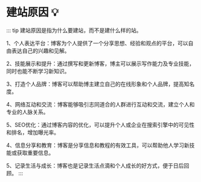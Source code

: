 # 建站原因 💡

::: tip 建站原因是指为什么要建站，而不是建什么样的站。

1、个人表达平台：博客为个人提供了一个分享思想、经验和观点的平台，可以自由表达自己的兴趣和见解。

2、技能展示和提升：通过撰写和更新博客，博主可以展示写作能力及专业技能，同时也能不断学习新知识。

3、打造个人品牌：博客可以帮助博主建立自己的在线形象和个人品牌，提高知名度。

4、网络互动和交流：博客能够吸引志同道合的人群进行互动和交流，建立个人和专业的人脉关系。

5、SEO优化：通过博客内容的优化，可以提升个人或企业在搜索引擎中的可见性和排名，增加曝光率。

4、信息分享和教育：博客是分享信息和教程的有效工具，可以帮助他人学习新技能或获取重要信息。

5、记录生活与成长：博客也是记录生活点滴和个人成长的好方式，便于日后回顾。
:::
